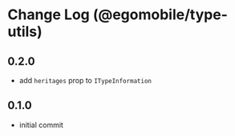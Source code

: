 # Change Log (@egomobile/type-utils)

## 0.2.0

- add `heritages` prop to `ITypeInformation`

## 0.1.0

- initial commit
